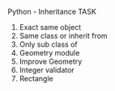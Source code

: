 Python - Inheritance
TASK

1. Exact same object
2. Same class or inherit from
3. Only sub class of
4. Geometry module
5. Improve Geometry
6. Integer validator
7. Rectangle
